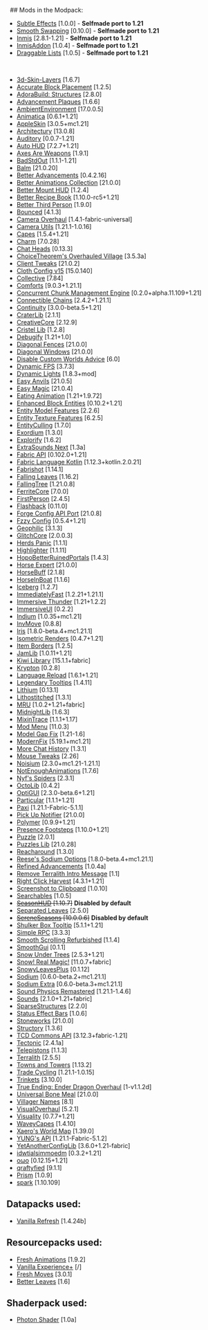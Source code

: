   ## Mods in the Modpack:

- [Subtle Effects](https://modrinth.com/mod/subtle-effects) [1.0.0] - **Selfmade port to 1.21**
- [Smooth Swapping](https://modrinth.com/mod/smooth-swapping) [0.10.0] - **Selfmade port to 1.21**
- [Inmis](https://github.com/Dreuzz/inmis) [2.8.1-1.21] - **Selfmade port to 1.21**
- [InmisAddon](https://github.com/Dreuzz/InmisAddon) [1.0.4] - **Selfmade port to 1.21**  
- [Draggable Lists](https://github.com/mrmelon54/draggable_lists/pull/24) [1.0.5] - **Selfmade port to 1.21**

<br>

- [3d-Skin-Layers](https://modrinth.com/mod/zV5r3pPn) [1.6.7]
- [Accurate Block Placement](https://modrinth.com/mod/kzwxhsjp) [1.2.5]
- [AdoraBuild: Structures](https://modrinth.com/mod/rYlnn25U) [2.8.0]
- [Advancement Plaques](https://modrinth.com/mod/9NM0dXub) [1.6.6]
- [AmbientEnvironment](https://modrinth.com/mod/DyTvM1dv) [17.0.0.5]
- [Animatica](https://modrinth.com/mod/PRN43VSY) [0.6.1+1.21]
- [AppleSkin](https://modrinth.com/mod/EsAfCjCV) [3.0.5+mc1.21]
- [Architectury](https://modrinth.com/mod/lhGA9TYQ) [13.0.8]
- [Auditory](https://modrinth.com/mod/UafsfA4K) [0.0.7-1.21]
- [Auto HUD](https://modrinth.com/mod/temczoTQ) [7.2.7+1.21]
- [Axes Are Weapons](https://modrinth.com/mod/1jvt7RTc) [1.9.1]
- [BadStdOut](https://modrinth.com/mod/9Y8sMRVG) [1.1.1-1.21]
- [Balm](https://modrinth.com/mod/MBAkmtvl) [21.0.20]
- [Better Advancements](https://modrinth.com/mod/Q2OqKxDG) [0.4.2.16]
- [Better Animations Collection](https://modrinth.com/mod/OoOVj3J3) [21.0.0]
- [Better Mount HUD](https://modrinth.com/mod/kqJFAPU9) [1.2.4]
- [Better Recipe Book](https://modrinth.com/mod/vWIaVOTE) [1.10.0-rc5+1.21]
- [Better Third Person](https://modrinth.com/mod/G1s2WpNo) [1.9.0]
- [Bounced](https://modrinth.com/mod/2mlOZXZr) [4.1.3]
- [Camera Overhaul](https://modrinth.com/mod/m0oRwcZx) [1.4.1-fabric-universal]
- [Camera Utils](https://modrinth.com/mod/rrwQMaWQ) [1.21.1-1.0.16]
- [Capes](https://modrinth.com/mod/89Wsn8GD) [1.5.4+1.21]
- [Charm](https://modrinth.com/mod/pOQTcQmj) [7.0.28]
- [Chat Heads](https://modrinth.com/mod/Wb5oqrBJ) [0.13.3]
- [ChoiceTheorem's Overhauled Village](https://modrinth.com/mod/fgmhI8kH) [3.5.3a]
- [Client Tweaks](https://modrinth.com/mod/vPNqo58Q) [21.0.2]
- [Cloth Config v15](https://modrinth.com/mod/9s6osm5g) [15.0.140]
- [Collective](https://modrinth.com/mod/e0M1UDsY) [7.84]
- [Comforts](https://modrinth.com/mod/SaCpeal4) [9.0.3+1.21.1]
- [Concurrent Chunk Management Engine](https://modrinth.com/mod/VSNURh3q) [0.2.0+alpha.11.109+1.21]
- [Connectible Chains](https://modrinth.com/mod/ykSfIgTw) [2.4.2+1.21.1]
- [Continuity](https://modrinth.com/mod/1IjD5062) [3.0.0-beta.5+1.21]
- [CraterLib](https://modrinth.com/mod/Nn8Wasaq) [2.1.1]
- [CreativeCore](https://modrinth.com/mod/OsZiaDHq) [2.12.9]
- [Cristel Lib](https://modrinth.com/mod/cl223EMc) [1.2.8]
- [Debugify](https://modrinth.com/mod/QwxR6Gcd) [1.21+1.0]
- [Diagonal Fences](https://modrinth.com/mod/IKARgflD) [21.0.0]
- [Diagonal Windows](https://modrinth.com/mod/oOi0CKes) [21.0.0]
- [Disable Custom Worlds Advice](https://modrinth.com/mod/HdwRs3kc) [6.0]
- [Dynamic FPS](https://modrinth.com/mod/LQ3K71Q1) [3.7.3]
- [Dynamic Lights](https://modrinth.com/mod/7YjclEGc) [1.8.3+mod]
- [Easy Anvils](https://modrinth.com/mod/OZBR5JT5) [21.0.5]
- [Easy Magic](https://modrinth.com/mod/9hx3AbJM) [21.0.4]
- [Eating Animation](https://modrinth.com/mod/rUgZvGzi) [1.21+1.9.72]
- [Enhanced Block Entities](https://modrinth.com/mod/OVuFYfre) [0.10.2+1.21]
- [Entity Model Features](https://modrinth.com/mod/4I1XuqiY) [2.2.6]
- [Entity Texture Features](https://modrinth.com/mod/BVzZfTc1) [6.2.5]
- [EntityCulling](https://modrinth.com/mod/NNAgCjsB) [1.7.0]
- [Exordium](https://modrinth.com/mod/DynYZEae) [1.3.0]
- [Explorify](https://modrinth.com/mod/HSfsxuTo) [1.6.2]
- [ExtraSounds Next](https://modrinth.com/mod/jv7tzVE4) [1.3a]
- [Fabric API](https://modrinth.com/mod/P7dR8mSH) [0.102.0+1.21]
- [Fabric Language Kotlin](https://modrinth.com/mod/Ha28R6CL) [1.12.3+kotlin.2.0.21]
- [Fabrishot](https://modrinth.com/mod/3qsfQtE9) [1.14.1]
- [Falling Leaves](https://modrinth.com/mod/WhbRG4iK) [1.16.2]
- [FallingTree](https://modrinth.com/mod/Fb4jn8m6) [1.21.0.8]
- [FerriteCore](https://modrinth.com/mod/uXXizFIs) [7.0.0]
- [FirstPerson](https://modrinth.com/mod/H5XMjpHi) [2.4.5]
- [Flashback](https://modrinth.com/mod/4das1Fjq) [0.11.0]
- [Forge Config API Port](https://modrinth.com/mod/ohNO6lps) [21.0.8]
- [Fzzy Config](https://modrinth.com/mod/hYykXjDp) [0.5.4+1.21]
- [Geophilic](https://modrinth.com/mod/hl5OLM95) [3.1.3]
- [GlitchCore](https://modrinth.com/mod/s3dmwKy5) [2.0.0.3]
- [Herds Panic](https://modrinth.com/mod/U64ZYLjC) [1.1.1]
- [Highlighter](https://modrinth.com/mod/cVNW5lr6) [1.1.11]
- [HopoBetterRuinedPortals](https://modrinth.com/mod/hIpLSyga) [1.4.3]
- [Horse Expert](https://modrinth.com/mod/24CSPS1E) [21.0.0]
- [HorseBuff](https://modrinth.com/mod/IrrG0G8l) [2.1.8]
- [HorseInBoat](https://modrinth.com/mod/jZ1T46Hr) [1.1.6]
- [Iceberg](https://modrinth.com/mod/5faXoLqX) [1.2.7]
- [ImmediatelyFast](https://modrinth.com/mod/5ZwdcRci) [1.2.21+1.21.1]
- [Immersive Thunder](https://modrinth.com/mod/uKjKoMsj) [1.21+1.2.2]
- [ImmersiveUI](https://modrinth.com/mod/9wv7LuMc) [0.2.2]
- [Indium](https://modrinth.com/mod/Orvt0mRa) [1.0.35+mc1.21]
- [InvMove](https://modrinth.com/mod/REfW2AEX) [0.8.8]
- [Iris](https://modrinth.com/mod/YL57xq9U) [1.8.0-beta.4+mc1.21.1]
- [Isometric Renders](https://modrinth.com/mod/M0aimenU) [0.4.7+1.21]
- [Item Borders](https://modrinth.com/mod/b1fMg6sH) [1.2.5]
- [JamLib](https://modrinth.com/mod/IYY9Siz8) [1.0.11+1.21]
- [Kiwi Library](https://modrinth.com/mod/ufdDoWPd) [15.1.1+fabric]
- [Krypton](https://modrinth.com/mod/fQEb0iXm) [0.2.8]
- [Language Reload](https://modrinth.com/mod/uLbm7CG6) [1.6.1+1.21]
- [Legendary Tooltips](https://modrinth.com/mod/atHH8NyV) [1.4.11]
- [Lithium](https://modrinth.com/mod/gvQqBUqZ) [0.13.1]
- [Lithostitched](https://modrinth.com/mod/XaDC71GB) [1.3.1]
- [MRU](https://modrinth.com/mod/mru) [1.0.2+1.21+fabric]
- [MidnightLib](https://modrinth.com/mod/codAaoxh) [1.6.3]
- [MixinTrace](https://modrinth.com/mod/sGmHWmeL) [1.1.1+1.17]
- [Mod Menu](https://modrinth.com/mod/mOgUt4GM) [11.0.3]
- [Model Gap Fix](https://modrinth.com/mod/QdG47OkI) [1.21-1.6]
- [ModernFix](https://modrinth.com/mod/nmDcB62a) [5.19.1+mc1.21]
- [More Chat History](https://modrinth.com/mod/8qkXwOnk) [1.3.1]
- [Mouse Tweaks](https://modrinth.com/mod/aC3cM3Vq) [2.26]
- [Noisium](https://modrinth.com/mod/KuNKN7d2) [2.3.0+mc1.21-1.21.1]
- [NotEnoughAnimations](https://modrinth.com/mod/MPCX6s5C) [1.7.6]
- [Nyf's Spiders](https://modrinth.com/mod/dOGM7ccu) [2.3.1]
- [OctoLib](https://modrinth.com/mod/RH2KUdKJ) [0.4.2]
- [OptiGUI](https://modrinth.com/mod/JuksLGBQ) [2.3.0-beta.6+1.21]
- [Particular](https://modrinth.com/mod/B1CcCd9h) [1.1.1+1.21]
- [Paxi](https://modrinth.com/mod/CU0PAyzb) [1.21.1-Fabric-5.1.1]
- [Pick Up Notifier](https://modrinth.com/mod/ZX66K16c) [21.0.0]
- [Polymer](https://modrinth.com/mod/xGdtZczs) [0.9.9+1.21]
- [Presence Footsteps](https://modrinth.com/mod/rcTfTZr3) [1.10.0+1.21]
- [Puzzle](https://modrinth.com/mod/3IuO68q1) [2.0.1]
- [Puzzles Lib](https://modrinth.com/mod/QAGBst4M) [21.0.28]
- [Reacharound](https://modrinth.com/mod/r3VgI4QN) [1.3.0]
- [Reese's Sodium Options](https://modrinth.com/mod/Bh37bMuy) [1.8.0-beta.4+mc1.21.1]
- [Refined Advancements](https://modrinth.com/mod/60PfR426) [1.0.4a]
- [Remove Terralith Intro Message](https://modrinth.com/mod/sk4iFZGy) [1.1]
- [Right Click Harvest](https://modrinth.com/mod/Cnejf5xM) [4.3.1+1.21]
- [Screenshot to Clipboard](https://modrinth.com/mod/1KiJRrTg) [1.0.10]
- [Searchables](https://modrinth.com/mod/fuuu3xnx) [1.0.5]
- ~~[SeasonHUD](https://modrinth.com/mod/iDiIfZLX) [1.10.7]~~ **Disabled by default**
- [Separated Leaves](https://modrinth.com/mod/xEu0FTVG) [2.5.0]
- ~~[SereneSeasons](https://modrinth.com/mod/e0bNACJD) [10.0.0.6]~~ **Disabled by default**
- [Shulker Box Tooltip](https://modrinth.com/mod/2M01OLQq) [5.1.1+1.21]
- [Simple RPC](https://modrinth.com/mod/ObXSoyrn) [3.3.3]
- [Smooth Scrolling Refurbished](https://modrinth.com/mod/trr0scVt) [1.1.4]
- [SmoothGui](https://modrinth.com/mod/j6yrZogB) [0.1.1]
- [Snow Under Trees](https://modrinth.com/mod/XVnUIUAQ) [2.5.3+1.21]
- [Snow! Real Magic!](https://modrinth.com/mod/iJNje1E8) [11.0.7+fabric]
- [SnowyLeavesPlus](https://modrinth.com/mod/of7wIinq) [0.1.12]
- [Sodium](https://modrinth.com/mod/AANobbMI) [0.6.0-beta.2+mc1.21.1]
- [Sodium Extra](https://modrinth.com/mod/PtjYWJkn) [0.6.0-beta.3+mc1.21.1]
- [Sound Physics Remastered](https://modrinth.com/mod/qyVF9oeo) [1.21.1-1.4.6]
- [Sounds](https://modrinth.com/mod/sound) [2.1.0+1.21+fabric]
- [SparseStructures](https://modrinth.com/mod/qwvI41y9) [2.2.0]
- [Status Effect Bars](https://modrinth.com/mod/x02cBj9Y) [1.0.6]
- [Stoneworks](https://modrinth.com/mod/FzyTKtVF) [21.0.0]
- [Structory](https://modrinth.com/mod/aKCwCJlY) [1.3.6]
- [TCD Commons API](https://modrinth.com/mod/Eldc1g37) [3.12.3+fabric-1.21]
- [Tectonic](https://modrinth.com/mod/lWDHr9jE) [2.4.1a]
- [Telepistons](https://modrinth.com/mod/23PBx0DP) [1.1.3]
- [Terralith](https://modrinth.com/mod/8oi3bsk5) [2.5.5]
- [Towns and Towers](https://modrinth.com/mod/DjLobEOy) [1.13.2]
- [Trade Cycling](https://modrinth.com/mod/qpPoAL6m) [1.21.1-1.0.15]
- [Trinkets](https://www.curseforge.com/minecraft/mc-mods/trinkets-fabric) [3.10.0]
- [True Ending: Ender Dragon Overhaul](https://modrinth.com/mod/MCnBYP0b) [1-v1.1.2d]
- [Universal Bone Meal](https://modrinth.com/mod/66VIiT1y) [21.0.0]
- [Villager Names](https://modrinth.com/mod/gqRXDo8B) [8.1]
- [VisualOverhaul](https://modrinth.com/mod/YQnwl5Vv) [5.2.1]
- [Visuality](https://modrinth.com/mod/rI0hvYcd) [0.7.7+1.21]
- [WaveyCapes](https://modrinth.com/mod/kYuIpRLv) [1.4.10]
- [Xaero's World Map](https://modrinth.com/mod/NcUtCpym) [1.39.0]
- [YUNG's API](https://modrinth.com/mod/Ua7DFN59) [1.21.1-Fabric-5.1.2]
- [YetAnotherConfigLib](https://modrinth.com/mod/1eAoo2KR) [3.6.0+1.21-fabric]
- [idwtialsimmoedm](https://modrinth.com/mod/ad89WlWh) [0.3.2+1.21]
- [oωo](https://modrinth.com/mod/ccKDOlHs) [0.12.15+1.21]
- [qraftyfied](https://modrinth.com/mod/ibnDR6oc) [9.1.1]
- [Prism](https://modrinth.com/mod/1OE8wbN0) [1.0.9]
- [spark](https://modrinth.com/mod/l6YH9Als) [1.10.109]

## Datapacks used:
- [Vanilla Refresh](https://modrinth.com/datapack/vanilla-refresh) [1.4.24b]
  
## Resourcepacks used:
- [Fresh Animations](https://modrinth.com/resourcepack/fresh-animations) [1.9.2]
- [Vanilla Experience+](https://modrinth.com/resourcepack/vanilla-exp) [/]
- [Fresh Moves](https://modrinth.com/resourcepack/tras-fresh-player) [3.0.1]
- [Better Leaves](https://modrinth.com/resourcepack/betterleaves) [1.6]

## Shaderpack used:

- [Photon Shader](https://modrinth.com/shader/photon-shader) [1.0a]
